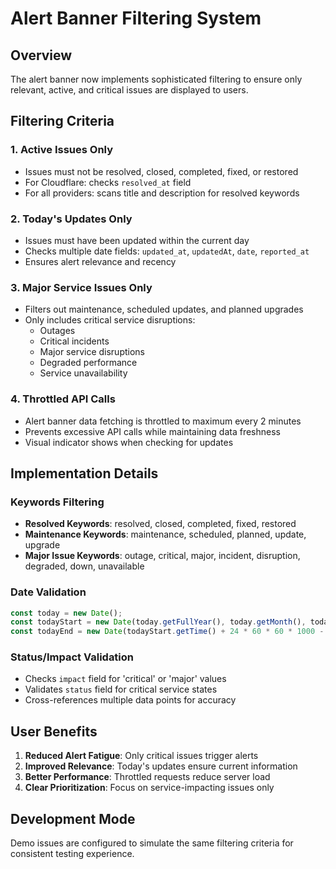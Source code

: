 # Alert Banner Filtering System

## Overview
The alert banner now implements sophisticated filtering to ensure only relevant, active, and critical issues are displayed to users.

## Filtering Criteria

### 1. Active Issues Only
- Issues must not be resolved, closed, completed, fixed, or restored
- For Cloudflare: checks `resolved_at` field
- For all providers: scans title and description for resolved keywords

### 2. Today's Updates Only
- Issues must have been updated within the current day
- Checks multiple date fields: `updated_at`, `updatedAt`, `date`, `reported_at`
- Ensures alert relevance and recency

### 3. Major Service Issues Only
- Filters out maintenance, scheduled updates, and planned upgrades
- Only includes critical service disruptions:
  - Outages
  - Critical incidents
  - Major service disruptions
  - Degraded performance
  - Service unavailability

### 4. Throttled API Calls
- Alert banner data fetching is throttled to maximum every 2 minutes
- Prevents excessive API calls while maintaining data freshness
- Visual indicator shows when checking for updates

## Implementation Details

### Keywords Filtering
- **Resolved Keywords**: resolved, closed, completed, fixed, restored
- **Maintenance Keywords**: maintenance, scheduled, planned, update, upgrade
- **Major Issue Keywords**: outage, critical, major, incident, disruption, degraded, down, unavailable

### Date Validation
```javascript
const today = new Date();
const todayStart = new Date(today.getFullYear(), today.getMonth(), today.getDate());
const todayEnd = new Date(todayStart.getTime() + 24 * 60 * 60 * 1000 - 1);
```

### Status/Impact Validation
- Checks `impact` field for 'critical' or 'major' values
- Validates `status` field for critical service states
- Cross-references multiple data points for accuracy

## User Benefits
1. **Reduced Alert Fatigue**: Only critical issues trigger alerts
2. **Improved Relevance**: Today's updates ensure current information
3. **Better Performance**: Throttled requests reduce server load
4. **Clear Prioritization**: Focus on service-impacting issues only

## Development Mode
Demo issues are configured to simulate the same filtering criteria for consistent testing experience.
